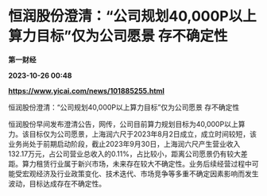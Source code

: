 # 恒润股份澄清：“公司规划40,000P以上算力目标”仅为公司愿景 存不确定性
**第一财经**

**2023-10-26 00:48**

**https://www.yicai.com/news/101885255.html**

恒润股份澄清：“公司规划40,000P以上算力目标”仅为公司愿景 存不确定性

恒润股份早间发布澄清公告，网传，公司目前算力规划目标为40,000P以上算力。该目标仅为公司愿景，上海润六尺于2023年8月2日成立，成立时间较短，该业务尚处于前期启动阶段，截止2023年9月30日，上海润六尺产生营业收入132.17万元，占公司营业总收入的0.11%，占比较小，距离公司愿景仍有较大差距。算力租赁行业属于新兴市场，未来存在较大不确定性。业务后续经营过程中可能受宏观经济及行业政策变化、技术迭代、市场竞争等多重不确定因素影响而发生波动，目标达成存在不确定性。